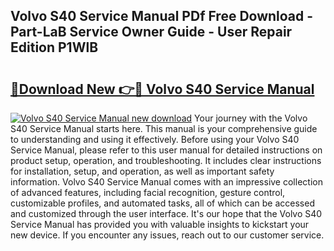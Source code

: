 ## Volvo S40 Service Manual PDf Free Download - Part-LaB Service Owner Guide - User Repair Edition P1WlB

# <h2><a href="http://cf25667.oget.top/?id=Volvo+S40+Service+Manual">🔗Download New 👉🔴 Volvo S40 Service Manual</a></h2>

[![Volvo S40 Service Manual new download](https://i.imgur.com/5g1atiW.png)](http://cf25667.oget.top/?id=Volvo+S40+Service+Manual)
Your journey with the Volvo S40 Service Manual starts here. This manual is your comprehensive guide to understanding and using it effectively. Before using your Volvo S40 Service Manual, please refer to this user manual for detailed instructions on product setup, operation, and troubleshooting. It includes clear instructions for installation, setup, and operation, as well as important safety information. Volvo S40 Service Manual comes with an impressive collection of advanced features, including facial recognition, gesture control, customizable profiles, and automated tasks, all of which can be accessed and customized through the user interface. It's our hope that the Volvo S40 Service Manual has provided you with valuable insights to kickstart your new device. If you encounter any issues, reach out to our customer service.
